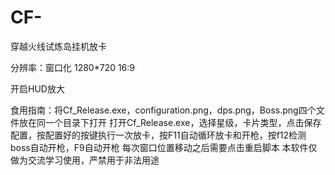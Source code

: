 # CF-
穿越火线试炼岛挂机放卡

分辨率：窗口化 1280*720  16:9

开启HUD放大


食用指南：将Cf_Release.exe，configuration.png，dps.png，Boss.png四个文件放在同一个目录下打开
打开Cf_Release.exe，选择星级，卡片类型，点击保存配置，按配置好的按键执行一次放卡，按F11自动循环放卡和开枪，按f12检测boss自动开枪，F9自动开枪
每次窗口位置移动之后需要点击重启脚本
本软件仅做为交流学习使用，严禁用于非法用途
